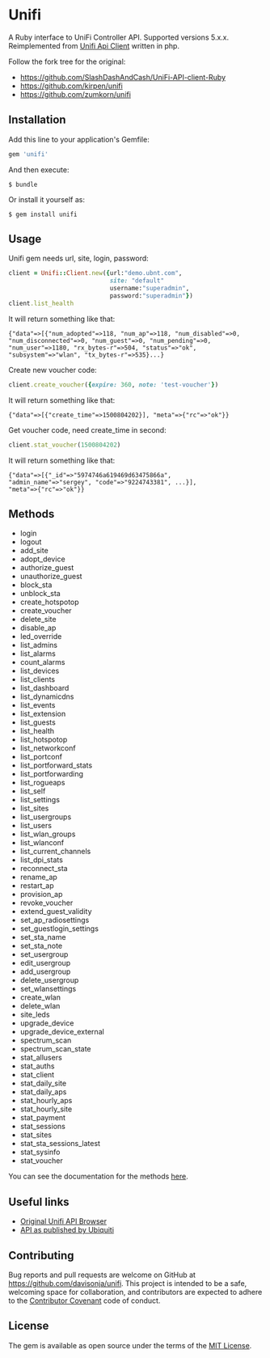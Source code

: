 # Unifi
A Ruby interface to UniFi Controller API. Supported versions 5.x.x.
Reimplemented from [Unifi Api Client](https://github.com/Art-of-WiFi/UniFi-API-client) written in php.

Follow the fork tree for the original:
* https://github.com/SlashDashAndCash/UniFi-API-client-Ruby
* https://github.com/kirpen/unifi
* https://github.com/zumkorn/unifi

## Installation

Add this line to your application's Gemfile:

```ruby
gem 'unifi'
```

And then execute:

    $ bundle

Or install it yourself as:

    $ gem install unifi

## Usage

Unifi gem needs url, site, login, password:

```ruby
client = Unifi::Client.new({url:"demo.ubnt.com", 
                            site: "default"
                            username:"superadmin", 
                            password:"superadmin"})
client.list_health
```
It will return something like that:
```
{"data"=>[{"num_adopted"=>118, "num_ap"=>118, "num_disabled"=>0, 
"num_disconnected"=>0, "num_guest"=>0, "num_pending"=>0, 
"num_user"=>1180, "rx_bytes-r"=>504, "status"=>"ok", 
"subsystem"=>"wlan", "tx_bytes-r"=>535}...}
```

Create new voucher code:
```ruby
client.create_voucher({expire: 360, note: 'test-voucher'})
```
It will return something like that:
```
{"data"=>[{"create_time"=>1500804202}], "meta"=>{"rc"=>"ok"}}
```
Get voucher code, need create_time in second:
```ruby
client.stat_voucher(1500804202)
```
It will return something like that:
```
{"data"=>[{"_id"=>"5974746a619469d63475866a", 
"admin_name"=>"sergey", "code"=>"9224743381", ...}], 
"meta"=>{"rc"=>"ok"}}
```
## Methods

* login
* logout
* add_site
* adopt_device
* authorize_guest
* unauthorize_guest
* block_sta
* unblock_sta
* create_hotspotop
* create_voucher
* delete_site
* disable_ap
* led_override
* list_admins
* list_alarms
* count_alarms
* list_devices
* list_clients
* list_dashboard
* list_dynamicdns
* list_events
* list_extension
* list_guests
* list_health
* list_hotspotop
* list_networkconf
* list_portconf
* list_portforward_stats
* list_portforwarding
* list_rogueaps
* list_self
* list_settings
* list_sites
* list_usergroups
* list_users
* list_wlan_groups
* list_wlanconf
* list_current_channels
* list_dpi_stats
* reconnect_sta
* rename_ap
* restart_ap
* provision_ap
* revoke_voucher
* extend_guest_validity
* set_ap_radiosettings
* set_guestlogin_settings
* set_sta_name
* set_sta_note
* set_usergroup
* edit_usergroup
* add_usergroup
* delete_usergroup
* set_wlansettings
* create_wlan
* delete_wlan
* site_leds
* upgrade_device
* upgrade_device_external
* spectrum_scan
* spectrum_scan_state
* stat_allusers
* stat_auths
* stat_client
* stat_daily_site
* stat_daily_aps
* stat_hourly_aps
* stat_hourly_site
* stat_payment
* stat_sessions
* stat_sites
* stat_sta_sessions_latest
* stat_sysinfo
* stat_voucher

You can see the documentation for the methods [here](https://github.com/Art-of-WiFi/UniFi-API-client/blob/master/src/Client.php).

## Useful links

* [Original Unifi API Browser](https://github.com/Art-of-WiFi/UniFi-API-browser)
* [API as published by Ubiquiti](https://www.ubnt.com/downloads/unifi/5.4.14/unifi_sh_api)

## Contributing

Bug reports and pull requests are welcome on GitHub at https://github.com/davisonja/unifi. This project is intended to be a safe, welcoming space for collaboration, and contributors are expected to adhere to the [Contributor Covenant](http://contributor-covenant.org) code of conduct.

## License

The gem is available as open source under the terms of the [MIT License](http://opensource.org/licenses/MIT).
